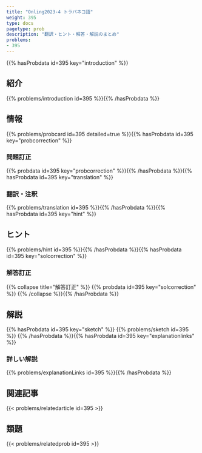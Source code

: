 ```yaml
---
title: "Onling2023-4 トラパネコ語"
weight: 395
type: docs
pagetype: prob
description: "翻訳・ヒント・解答・解説のまとめ"
problems: 
- 395
---
```


{{% hasProbdata id=395 key="introduction" %}}

## 紹介

{{% problems/introduction id=395 %}}{{% /hasProbdata %}}

## 情報

{{% problems/probcard id=395 detailed=true %}}{{% hasProbdata id=395 key="probcorrection" %}}

### 問題訂正

{{% probdata id=395 key="probcorrection" %}}{{% /hasProbdata %}}{{% hasProbdata id=395 key="translation" %}}

### 翻訳・注釈

{{% problems/translation id=395 %}}{{% /hasProbdata %}}{{% hasProbdata id=395 key="hint" %}}

## ヒント

{{% problems/hint id=395 %}}{{% /hasProbdata %}}{{% hasProbdata id=395 key="solcorrection" %}}

### 解答訂正

{{% collapse title="解答訂正" %}}
{{% probdata id=395 key="solcorrection" %}}
{{% /collapse %}}{{% /hasProbdata %}}

## 解説

{{% hasProbdata id=395 key="sketch" %}}
{{% problems/sketch id=395 %}}
{{% /hasProbdata %}}{{% hasProbdata id=395 key="explanationlinks" %}}

### 詳しい解説

{{% problems/explanationLinks id=395 %}}{{% /hasProbdata %}}

## 関連記事

{{< problems/relatedarticle id=395 >}}

## 類題

{{< problems/relatedprob id=395 >}}
